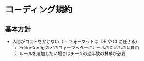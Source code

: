 # コーディング規約

## 基本方針
- 人間がコストをかけない（＝ フォーマットは IDE や CI に任せる）
  - EditorConfig などのフォーマッターにルールのないものは自由
  - ルールを追加したい場合はチームの過半数の賛成が必要
